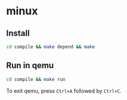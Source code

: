 # minux

## Install
```bash
cd compile && make depend && make
```

## Run in qemu
```bash
cd compile && make run
```

To exit qemu, press `Ctrl+A` followed by `Ctrl+C`.
